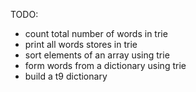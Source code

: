 TODO:

- count total number of words in trie
- print all words stores in trie
- sort elements of an array using trie
- form words from a dictionary using trie
- build a t9 dictionary